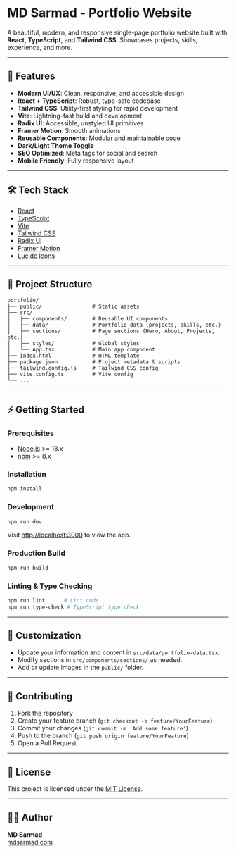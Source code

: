 
# MD Sarmad - Portfolio Website

A beautiful, modern, and responsive single-page portfolio website built with **React**, **TypeScript**, and **Tailwind CSS**. Showcases projects, skills, experience, and more.

---

## 🚀 Features

- **Modern UI/UX**: Clean, responsive, and accessible design
- **React + TypeScript**: Robust, type-safe codebase
- **Tailwind CSS**: Utility-first styling for rapid development
- **Vite**: Lightning-fast build and development
- **Radix UI**: Accessible, unstyled UI primitives
- **Framer Motion**: Smooth animations
- **Reusable Components**: Modular and maintainable code
- **Dark/Light Theme Toggle**
- **SEO Optimized**: Meta tags for social and search
- **Mobile Friendly**: Fully responsive layout

---

## 🛠️ Tech Stack

- [React](https://react.dev/)
- [TypeScript](https://www.typescriptlang.org/)
- [Vite](https://vitejs.dev/)
- [Tailwind CSS](https://tailwindcss.com/)
- [Radix UI](https://www.radix-ui.com/)
- [Framer Motion](https://www.framer.com/motion/)
- [Lucide Icons](https://lucide.dev/)

---

## 📁 Project Structure

```
portfolio/
├── public/                # Static assets
├── src/
│   ├── components/        # Reusable UI components
│   ├── data/              # Portfolio data (projects, skills, etc.)
│   ├── sections/          # Page sections (Hero, About, Projects, etc.)
│   ├── styles/            # Global styles
│   └── App.tsx            # Main app component
├── index.html             # HTML template
├── package.json           # Project metadata & scripts
├── tailwind.config.js     # Tailwind CSS config
├── vite.config.ts         # Vite config
└── ...
```

---

## ⚡ Getting Started

### Prerequisites
- [Node.js](https://nodejs.org/) >= 18.x
- [npm](https://www.npmjs.com/) >= 8.x

### Installation

```bash
npm install
```

### Development

```bash
npm run dev
```
Visit [http://localhost:3000](http://localhost:3000) to view the app.

### Production Build

```bash
npm run build
```

### Linting & Type Checking

```bash
npm run lint      # Lint code
npm run type-check # TypeScript type check
```

---

## 📝 Customization
- Update your information and content in `src/data/portfolio-data.tsx`.
- Modify sections in `src/components/sections/` as needed.
- Add or update images in the `public/` folder.

---

## 🤝 Contributing

1. Fork the repository
2. Create your feature branch (`git checkout -b feature/YourFeature`)
3. Commit your changes (`git commit -m 'Add some feature'`)
4. Push to the branch (`git push origin feature/YourFeature`)
5. Open a Pull Request

---

## 📄 License

This project is licensed under the [MIT License](LICENSE).

---

## 🙋‍♂️ Author

**MD Sarmad**  
[mdsarmad.com](https://mdsarmad.com)
